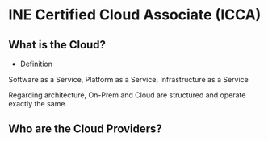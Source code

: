# INE Certified Cloud Associate (ICCA)

## What is the Cloud? 
- Definition

Software as a Service, Platform as a Service, Infrastructure as a Service

Regarding architecture, On-Prem and Cloud are structured and operate exactly the same.
## Who are the Cloud Providers? 

